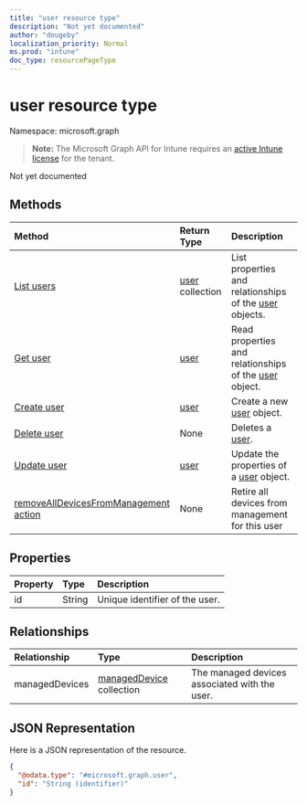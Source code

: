 ```yaml
---
title: "user resource type"
description: "Not yet documented"
author: "dougeby"
localization_priority: Normal
ms.prod: "intune"
doc_type: resourcePageType
---
```


# user resource type

Namespace: microsoft.graph

> **Note:** The Microsoft Graph API for Intune requires an [active Intune license](https://go.microsoft.com/fwlink/?linkid=839381) for the tenant.

Not yet documented

## Methods
|Method|Return Type|Description|
|:---|:---|:---|
|[List users](../api/intune-devices-user-list.md)|[user](../resources/intune-devices-user.md) collection|List properties and relationships of the [user](../resources/intune-devices-user.md) objects.|
|[Get user](../api/intune-devices-user-get.md)|[user](../resources/intune-devices-user.md)|Read properties and relationships of the [user](../resources/intune-devices-user.md) object.|
|[Create user](../api/intune-devices-user-create.md)|[user](../resources/intune-devices-user.md)|Create a new [user](../resources/intune-devices-user.md) object.|
|[Delete user](../api/intune-devices-user-delete.md)|None|Deletes a [user](../resources/intune-devices-user.md).|
|[Update user](../api/intune-devices-user-update.md)|[user](../resources/intune-devices-user.md)|Update the properties of a [user](../resources/intune-devices-user.md) object.|
|[removeAllDevicesFromManagement action](../api/intune-devices-user-removealldevicesfrommanagement.md)|None|Retire all devices from management for this user|

## Properties
|Property|Type|Description|
|:---|:---|:---|
|id|String|Unique identifier of the user.|

## Relationships
|Relationship|Type|Description|
|:---|:---|:---|
|managedDevices|[managedDevice](../resources/intune-devices-manageddevice.md) collection|The managed devices associated with the user.|

## JSON Representation
Here is a JSON representation of the resource.
<!-- {
  "blockType": "resource",
  "keyProperty": "id",
  "@odata.type": "microsoft.graph.user"
}
-->
``` json
{
  "@odata.type": "#microsoft.graph.user",
  "id": "String (identifier)"
}
```





